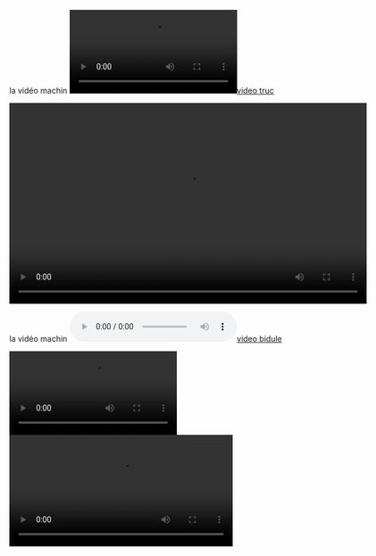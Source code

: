 la vidéo machin [![video truc](http://147.210.74.152/Poppy/torse.ogv)](http://147.210.74.152/Poppy/torse.ogv)

<video src="147.210.74.152/Poppy/torse.ogv" width="640" height="360" controls="controls" ></video>

la vidéo machin [![video bidule](147.210.74.152/Poppy/Tete_sans_copyright_small.ogg)](210.74.152/Poppy/Tete_sans_copyright_small.ogg)

<video controls>
	<source src="147.210.74.152/Poppy/torse.ogv" type="video/ogv">
	<p>Your browser does not support H.264/MP4.</p>
</video>

<video width="400" controls>
  <source src="mov_bbb.mp4" type="video/mp4">
  <source src="147.210.74.152/Poppy/torse.ogv" type="video/ogv">
  Your browser does not support HTML5 video.
</video>
